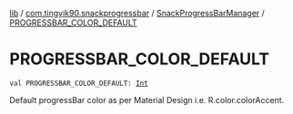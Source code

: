 [lib](../../index.md) / [com.tingyik90.snackprogressbar](../index.md) / [SnackProgressBarManager](index.md) / [PROGRESSBAR_COLOR_DEFAULT](./-p-r-o-g-r-e-s-s-b-a-r_-c-o-l-o-r_-d-e-f-a-u-l-t.md)

# PROGRESSBAR_COLOR_DEFAULT

`val PROGRESSBAR_COLOR_DEFAULT: `[`Int`](https://kotlinlang.org/api/latest/jvm/stdlib/kotlin/-int/index.html)

Default progressBar color as per Material Design i.e. R.color.colorAccent.

